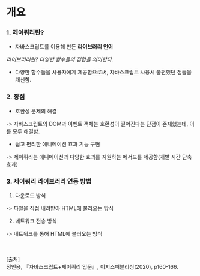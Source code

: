 # 개요

### 1. 제이쿼리란?

- 자바스크립트를 이용해 만든 **라이브러리 언어**

*라이브러리란? 다양한 함수들의 집합을 의미한다.*

- 다양한 함수들을 사용자에게 제공함으로써, 자바스크립트 사용시 불편했던 점들을 개선함.



### 2. 장점

- 호환성 문제의 해결

-> 자바스크립트의 DOM과 이벤트 객체는 호환성이 떨어진다는 단점이 존재했는데, 이를 모두 해결함.

- 쉽고 편리한 애니메이션 효과 기능 구현

-> 제이쿼리는 애니메이션과 다양한 효과를 지원하는 메서드를 제공함(개발 시간 단축 효과)



### 3. 제이쿼리 라이브러리 연동 방법

1. 다운로드 방식

-> 파일을 직접 내려받아 HTML에 불러오는 방식

2. 네트워크 전송 방식

-> 네트워크를 통해 HTML에 불러오는 방식

<br/><br/>
[출처]<br/>
정인용, 『자바스크립트+제이쿼리 입문』, 이지스퍼블리싱(2020), p160-166.